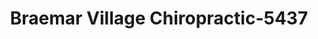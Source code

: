 ---
f_zip-code: 20136
f_state-code: VA
title: Braemar Village Chiropractic-5437
f_phone: 703-365-8333
f_city-only: Bristow
f_address: 12847 Braemar Village Plaza Bristow
f_location-unique-id: '5437'
slug: braemar-village-chiropractic-5437
updated-on: '2024-05-30T13:46:58.046Z'
created-on: '2024-05-30T13:36:59.803Z'
published-on: '2024-05-30T13:54:32.469Z'
f_city-state: cms/city/bristow-va.md
f_company: cms/company/braemar-village-chiropractic.md
f_state: cms/state/virginia.md
layout: '[payday-loan].html'
tags: payday-loan
---